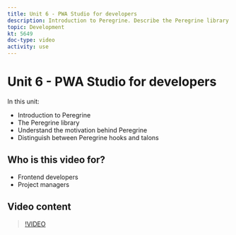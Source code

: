 ```yaml
---
title: Unit 6 - PWA Studio for developers
description: Introduction to Peregrine. Describe the Peregrine library​. Understand the motivation behind Peregrine​. Distinguish between Peregrine hooks and talons.
topic: Development
kt: 5649
doc-type: video
activity: use
---
```


# Unit 6 - PWA Studio for developers

In this unit:

- Introduction to Peregrine
- The Peregrine library​
- Understand the motivation behind Peregrine​
- Distinguish between Peregrine hooks and talons

## Who is this video for?

- Frontend developers
- Project managers

## Video content

>[!VIDEO](https://video.tv.adobe.com/v/35720?quality=12&learn=on)